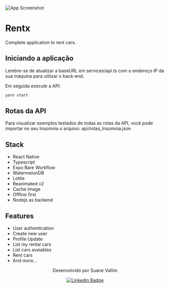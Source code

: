 ![App Screenshot](https://i.imgur.com/TK2tjuM.png)

# Rentx
Complete application to rent cars.

## Iniciando a aplicação
Lembre-se de atualizar a baseURL em services/api.ts com o endereço IP da sua máquina para utilizar o back-end.

Em seguida execute a API:

```bash
yarn start
```

## Rotas da API
Para visualizar exemplos testados de todas as rotas da API, você pode importar no seu Insomnia o arquivo: api/rotas_Insomnia.json 


## Stack

- React Native
- Typescript
- Expo Bare Workflow
- WatermelonDB
- Lottie
- Reanimated v2
- Cache Image
- Offline first
- Nodejs as backend


## Features

- User authentication 
- Create new user
- Profile Update
- List my rental cars
- List cars avaiables
- Rent cars
- And more...

<div align="center">
  <p>Desenvolvido por Suane Vallim</p>

  [![Linkedin Badge](https://img.shields.io/badge/-Suane%20Vallim-6633cc?style=flat-square&logo=Linkedin&logoColor=white&link=https://www.linkedin.com/in/suane-vallim/)](https://www.linkedin.com/in/suane-vallim/) 
</div>
